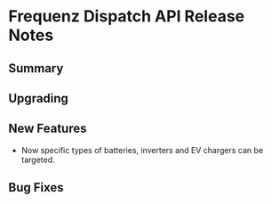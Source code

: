 # Frequenz Dispatch API Release Notes

## Summary

<!-- Here goes a general summary of what this release is about -->

## Upgrading

<!-- Here goes notes on how to upgrade from previous versions, including deprecations and what they should be replaced with -->

## New Features

- Now specific types of batteries, inverters and EV chargers can be targeted.

## Bug Fixes

<!-- Here goes notable bug fixes that are worth a special mention or explanation -->
